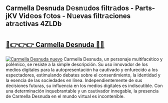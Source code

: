 ## Carmella Desnuda D𝚎sn𝚞dos filtr𝚊dos - Parts-jKV Vid𝚎os f𝚘tos - N𝚞evas filtr𝚊ciones atr𝚊ctivas 4ZLDb

# <h2><a href="http://mbbgmv.tromn.icu/?c=Carmella+Desnuda">🔗👉👉👉 Carmella Desnuda 🔗🔗</a></h2>

[![Carmella Desnuda nuevo](https://i.imgur.com/pEAQMta.gif)](http://mbbgmv.tromn.icu/?c=Carmella+Desnuda)
Carmella Desnuda, un personaje multifacético y polémico, se resiste a la simple descripción. Su uso innovador de los medios digitales para la autopresentación ha cautivado y enfurecido a los espectadores, estimulando debates sobre el consentimiento, la identidad y la esencia de las sociedades en línea. Independientemente de sus decisiones futuras, su influencia en los medios digitales es indiscutible. Con una determinación inquebrantable y un cautivador innegable, la presencia de Carmella Desnuda en el mundo virtual es incontenible.
